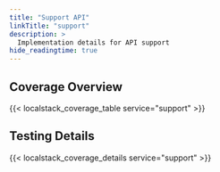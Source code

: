 ```yaml
---
title: "Support API"
linkTitle: "support"
description: >
  Implementation details for API support
hide_readingtime: true
---
```


## Coverage Overview

{{< localstack_coverage_table service="support" >}}

## Testing Details

{{< localstack_coverage_details service="support" >}}
